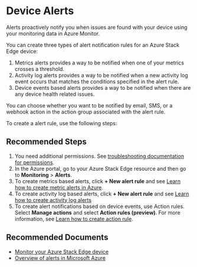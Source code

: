 <properties
  pagetitle="Device Alerts"
  service=""
  resource=""
  ms.author="hadhand,anbacker"
  selfhelptype="Generic"
  supporttopicids="32745974"
  resourcetags=""
  productpesids="16597"
  cloudenvironments="public,fairfax,mooncake,blackforest,ussec,usnat"
  articleid="533f369e-3b49-4c64-a11b-537a1b198e9f"
  ownershipid="StorageMediaEdge_AzureStack_Edge" />
# Device Alerts

Alerts proactively notify you when issues are found with your device using your monitoring data in Azure Monitor. 

You can create three types of alert notification rules for an Azure Stack Edge device: 
1. Metrics alerts provides a way to be notified when one of your metrics crosses a threshold.
2. Activity log alerts provides a way to be notified when a new activity log event occurs that matches the conditions specified in the alert rule.
2. Device events based alerts provides a way to be notified when there are any device health related issues.

You can choose whether you want to be notified by email, SMS, or a webhook action in the action group associated with the alert rule.

To create a alert rule, use the following steps:

## **Recommended Steps**
1. You need additional permissions. See [troubleshooting documentation for permissions](https://docs.microsoft.com/azure/azure-monitor/platform/alerts-troubleshoot-metric#no-permissions-to-create-metric-alert-rules).
2. In the Azure portal, go to your Azure Stack Edge resource and then go to **Monitoring** > **Alerts**. 
3. To create metrics based alerts, click **+ New alert rule** and see [Learn how to create metric alerts in Azure](https://docs.microsoft.com/azure/azure-monitor/platform/alerts-metric).
4. To create activity log based alerts, click **+ New alert rule** and see [Learn how to create activity log alerts](https://docs.microsoft.com//azure/azure-monitor/platform/alerts-activity-log)
5. To create alert notifications based on device events, use Action rules. Select **Manage actions** and select **Action rules (preview)**. For more information, see [Learn how to create action rule](https://docs.microsoft.com/azure/azure-monitor/platform/alerts-action-rules?tabs=portal#configuring-an-action-rule).

## **Recommended Documents**
* [Monitor your Azure Stack Edge device](https://docs.microsoft.com/azure/databox-online/azure-stack-edge-monitor)
* [Overview of alerts in Microsoft Azure](https://docs.microsoft.com/azure/azure-monitor/platform/alerts-overview)
